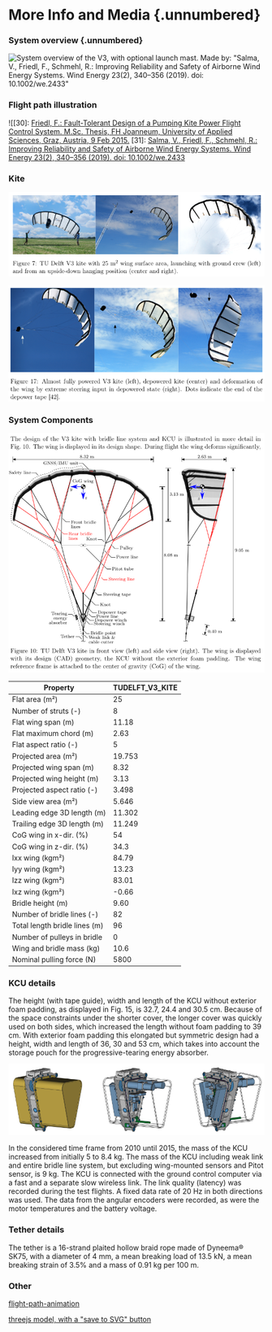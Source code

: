 # More Info and Media {.unnumbered}

### System overview {.unnumbered}
![System overview of the V3, with optional launch mast. Made by: 
"Salma, V., Friedl, F., Schmehl, R.: Improving Reliability and Safety of Airborne Wind Energy Systems. Wind Energy 23(2), 340–356 (2019). doi: 10.1002/we.2433"](../data/images/system_overview.png)

### Flight path illustration
![[30]:  [Friedl, F.: Fault-Tolerant Design of a Pumping Kite Power Flight Control System. M.Sc. Thesis, FH Joanneum, University of Applied Sciences, Graz, Austria, 9 Feb 2015.](http://resolver.tudelft.nl/uuid:e704e8aa-2371-437b-8de9-80b3b7067241)
[31]: [Salma, V., Friedl, F., Schmehl, R.: Improving Reliability and Safety of Airborne Wind Energy Systems. Wind Energy 23(2), 340–356 (2019). doi: 10.1002/we.2433](../data/images/flight_path_overview.png)

### Kite
![The TU Delft V3 kite with 25 m2 wing surface area is a custom development by kite designer Martial Camblong, creator of the brand Genetrix, in close collaboration with TU Delft team members John van den Heuvel and Rolf van der Vlugt.](../data/images/launch_mast_flight.png)

![The kite also deforms heavily, although the right photo here is not representative for nominal flight operation but caused by an extreme steering input in combination with an only lightly loaded wing during a launching maneuver from an upside-down hanging position.](../data/images/deforming_kite_power_depower_turn.png)


### System Components

![An illustration of the system components, their labels and general dimensions.](../data/images/illustration_with_components.png)

| Property | TUDELFT_V3_KITE |
|----------|-------|
| Flat area (m²) | 25 |
| Number of struts (-) | 8 |
| Flat wing span (m) | 11.18 |
| Flat maximum chord (m) | 2.63 |
| Flat aspect ratio (-) | 5 |
| Projected area (m²) | 19.753 |
| Projected wing span (m) | 8.32 |
| Projected wing height (m) | 3.13 |
| Projected aspect ratio (-) | 3.498 |
| Side view area (m²) | 5.646 |
| Leading edge 3D length (m) | 11.302 |
| Trailing edge 3D length (m) | 11.249 |
| CoG wing in x-dir. (%) | 54 |
| CoG wing in z-dir. (%) | 34.3 |
| Ixx wing (kgm²) | 84.79 |
| Iyy wing (kgm²) | 13.23 |
| Izz wing (kgm²) | 83.01 |
| Ixz wing (kgm²) | -0.66 |
| Bridle height (m) | 9.60 |
| Number of bridle lines (-) | 82 |
| Total length bridle lines (m) | 96 |
| Number of pulleys in bridle | 0 |
| Wing and bridle mass (kg) | 10.6 |
| Nominal pulling force (N) | 5800 |


### KCU details
The height (with tape guide), width and length of the KCU without exterior foam padding, as displayed in Fig. 15, is 32.7, 24.4 and 30.5 cm. Because of the space constraints under the shorter cover, the longer cover was quickly used on both sides, which increased the length without foam padding to 39 cm. With exterior foam padding this elongated but symmetric design had a height, width and length of 36, 30 and 53 cm, which takes into account the storage pouch for the progressive-tearing energy absorber.

![CAD view of the KCU](../data/images/KCU_CAD.png)

In the considered time frame from 2010 until 2015, the mass of the KCU increased from initially 5 to 8.4 kg. The mass of the KCU including weak link and entire bridle line system, but excluding wing-mounted sensors and Pitot sensor, is 9 kg. The KCU is connected with
the ground control computer via a fast and a separate slow wireless link. The link quality (latency) was recorded during the test flights. A fixed data rate of 20 Hz in both directions was used. The data from the angular encoders were recorded, as were the motor temperatures and the battery voltage.

### Tether details

The tether is a 16-strand plaited hollow braid rope made of Dyneema® SK75, with a diameter of 4 mm, a mean breaking load of 13.5 kN, a mean breaking strain of 3.5% and a mass of 0.91 kg per 100 m.

### Other

[flight-path-animation](https://delftxtools.tudelft.nl/AE4T40_Airborne_Wind_Energy/cycle/kiteV3_total_crosswind.html)

[threejs model, with a "save to SVG" button](https://delftxtools.tudelft.nl/AE4T40_Airborne_Wind_Energy/threejs/kiteV3_static.html)